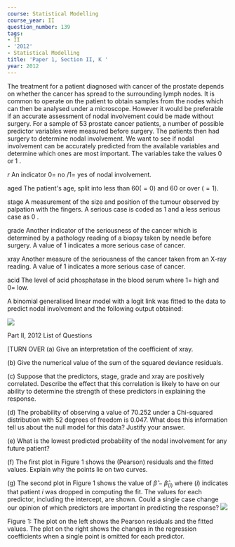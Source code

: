 ```yaml
---
course: Statistical Modelling
course_year: II
question_number: 139
tags:
- II
- '2012'
- Statistical Modelling
title: 'Paper 1, Section II, K '
year: 2012
---
```






The treatment for a patient diagnosed with cancer of the prostate depends on whether the cancer has spread to the surrounding lymph nodes. It is common to operate on the patient to obtain samples from the nodes which can then be analysed under a microscope. However it would be preferable if an accurate assessment of nodal involvement could be made without surgery. For a sample of 53 prostate cancer patients, a number of possible predictor variables were measured before surgery. The patients then had surgery to determine nodal involvement. We want to see if nodal involvement can be accurately predicted from the available variables and determine which ones are most important. The variables take the values 0 or 1 .

$r$ An indicator $0=$ no $/ 1=$ yes of nodal involvement.

aged The patient's age, split into less than $60(=0)$ and 60 or over $(=1)$.

stage A measurement of the size and position of the tumour observed by palpation with the fingers. A serious case is coded as 1 and a less serious case as 0 .

grade Another indicator of the seriousness of the cancer which is determined by a pathology reading of a biopsy taken by needle before surgery. A value of 1 indicates a more serious case of cancer.

xray Another measure of the seriousness of the cancer taken from an X-ray reading. A value of 1 indicates a more serious case of cancer.

acid The level of acid phosphatase in the blood serum where $1=$ high and $0=$ low.

A binomial generalised linear model with a logit link was fitted to the data to predict nodal involvement and the following output obtained:

![](https://cdn.mathpix.com/cropped/2022_04_28_d0a5fb9b22a08c93f574g-093.jpg?height=93&width=489&top_left_y=1020&top_left_x=223)

Part II, 2012 List of Questions

[TURN OVER (a) Give an interpretation of the coefficient of xray.

(b) Give the numerical value of the sum of the squared deviance residuals.

(c) Suppose that the predictors, stage, grade and xray are positively correlated. Describe the effect that this correlation is likely to have on our ability to determine the strength of these predictors in explaining the response.

(d) The probability of observing a value of $70.252$ under a Chi-squared distribution with 52 degrees of freedom is $0.047$. What does this information tell us about the null model for this data? Justify your answer.

(e) What is the lowest predicted probability of the nodal involvement for any future patient?

(f) The first plot in Figure 1 shows the (Pearson) residuals and the fitted values. Explain why the points lie on two curves.

(g) The second plot in Figure 1 shows the value of $\hat{\beta}-\hat{\beta}_{(i)}$ where $(i)$ indicates that patient $i$ was dropped in computing the fit. The values for each predictor, including the intercept, are shown. Could a single case change our opinion of which predictors are important in predicting the response?
![](https://cdn.mathpix.com/cropped/2022_04_28_d0a5fb9b22a08c93f574g-094.jpg?height=366&width=680&top_left_y=857&top_left_x=269)

Figure 1: The plot on the left shows the Pearson residuals and the fitted values. The plot on the right shows the changes in the regression coefficients when a single point is omitted for each predictor.
